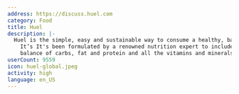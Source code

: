 ```yaml
---
address: https://discuss.huel.com
category: Food
title: Huel
description: |-
  Huel is the simple, easy and sustainable way to consume a healthy, balanced diet.
    It’s It's been formulated by a renowned nutrition expert to include the perfect
    balance of carbs, fat and protein and all the vitamins and minerals your body needs.
userCount: 9559
icon: huel-global.jpeg
activity: high
language: en_US
---
```

